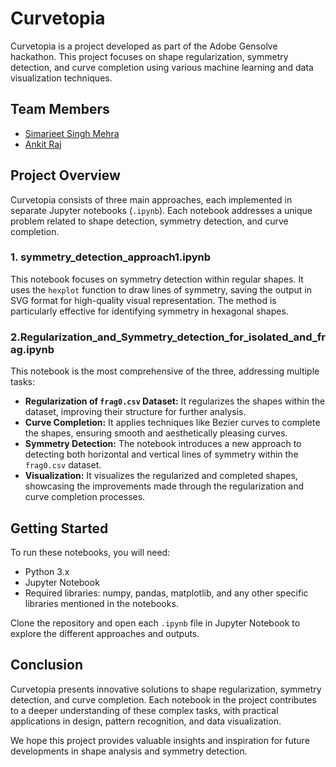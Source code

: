 # Curvetopia

Curvetopia is a project developed as part of the Adobe Gensolve hackathon. This project focuses on shape regularization, symmetry detection, and curve completion using various machine learning and data visualization techniques.

## Team Members
- [Simarjeet Singh Mehra](https://github.com/ssmehra7)
- [Ankit Raj](https://github.com/turbulent7)

## Project Overview
Curvetopia consists of three main approaches, each implemented in separate Jupyter notebooks (`.ipynb`). Each notebook addresses a unique problem related to shape detection, symmetry detection, and curve completion.



### 1. symmetry_detection_approach1.ipynb
This notebook focuses on symmetry detection within regular shapes. It uses the `hexplot` function to draw lines of symmetry, saving the output in SVG format for high-quality visual representation. The method is particularly effective for identifying symmetry in hexagonal shapes.

### 2.Regularization_and_Symmetry_detection_for_isolated_and_frag.ipynb
This notebook is the most comprehensive of the three, addressing multiple tasks:
- **Regularization of `frag0.csv` Dataset:** It regularizes the shapes within the dataset, improving their structure for further analysis.
- **Curve Completion:** It applies techniques like Bezier curves to complete the shapes, ensuring smooth and aesthetically pleasing curves.
- **Symmetry Detection:** The notebook introduces a new approach to detecting both horizontal and vertical lines of symmetry within the `frag0.csv` dataset.
- **Visualization:** It visualizes the regularized and completed shapes, showcasing the improvements made through the regularization and curve completion processes.

## Getting Started
To run these notebooks, you will need:
- Python 3.x
- Jupyter Notebook
- Required libraries: numpy, pandas, matplotlib, and any other specific libraries mentioned in the notebooks.

Clone the repository and open each `.ipynb` file in Jupyter Notebook to explore the different approaches and outputs.

## Conclusion
Curvetopia presents innovative solutions to shape regularization, symmetry detection, and curve completion. Each notebook in the project contributes to a deeper understanding of these complex tasks, with practical applications in design, pattern recognition, and data visualization.

We hope this project provides valuable insights and inspiration for future developments in shape analysis and symmetry detection.

